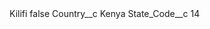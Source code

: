 <?xml version="1.0" encoding="UTF-8"?>
<CustomMetadata xmlns="http://soap.sforce.com/2006/04/metadata" xmlns:xsi="http://www.w3.org/2001/XMLSchema-instance" xmlns:xsd="http://www.w3.org/2001/XMLSchema">
    <label>Kilifi</label>
    <protected>false</protected>
    <values>
        <field>Country__c</field>
        <value xsi:type="xsd:string">Kenya</value>
    </values>
    <values>
        <field>State_Code__c</field>
        <value xsi:type="xsd:string">14</value>
    </values>
</CustomMetadata>
